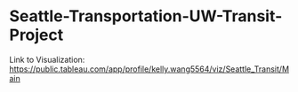 # Seattle-Transportation-UW-Transit-Project

Link to Visualization: https://public.tableau.com/app/profile/kelly.wang5564/viz/Seattle_Transit/Main 
